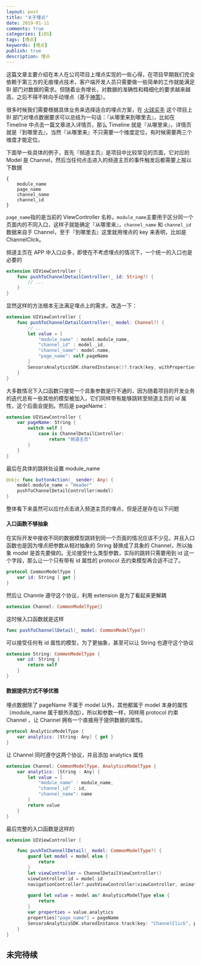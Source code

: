 ```yaml
---
layout: post
title: "关于埋点"
date: 2019-01-11
comments: true
categories: [iOS]
tags: [埋点]
keywords: [埋点]
publish: true
description: 埋点
---
```


这篇文章主要介绍在本人在公司项目上埋点实现的一些心得，在项目早期我们完全依赖于第三方的无痕埋点技术，客户端开发人员只需要做一些简单的工作就能满足 BI 部门对数据的需求。但随着业务增长，对数据的准确性和精细化的要求越来越高，之后不得不转向手动埋点（基于[神策](https://www.sensorsdata.cn)）。

很多时候我们需要根据具体业务来选择适合的埋点方案，在 [火球买手](https://itunes.apple.com/cn/app/%E7%81%AB%E7%90%83%E4%B9%B0%E6%89%8B-%E5%B8%AE%E4%BD%A0%E9%80%89%E5%A5%BD%E8%B4%A7/id1070842761?mt=8) 这个项目上 BI 部门对埋点数据要求可以总结为一句话：『从哪里来到哪里去』，比如在 Timeline 中点击一篇文章进入详情页，那么 Timeline 就是『从哪里来』，详情页就是『到哪里去』，当然『从哪里来』不只需要一个维度定位，有时候需要两三个维度才能定位。

下面举一些具体的例子，首先『频道主页』是项目中比较常见的页面，它对应的 Model 是 Channel，然后当任何点击进入的频道主页的事件触发后都需要上报以下数据

```
{
    module_name
    page_name
    channel_name
    channel_id
}
```

`page_name`指的是当前的 ViewController 名称，`module_name`主要用于区分同一个页面内的不同入口，这样子就能确定『从哪里来』，`channel_name` 和 `channel_id` 数据来自于 Channel，至于『到哪里去』这里就用埋点的 key 来表明，比如是 ChannelClick。

频道主页在 APP 中入口众多，即使在不考虑埋点的情况下，一个统一的入口也是必要的

```swift
extension UIViewController {
    func pushToChannelDetailController(_ id: String?) {
        // ...
    }
}
```

显然这样的方法根本无法满足埋点上的需求，改造一下：

```swift
extension UIViewController {
    func pushToChannelDetailController(_ model: Channel?) {
        // ...
        let value = [
            "module_name" : model.module_name,
            "channel_id" : model._id,
            "channel_name": model.name,
            "page_name": self.pageName
        ]
        SensorsAnalyticsSDK.sharedInstance()?.track(key, withProperties: value)
    }
}
```

大多数情况下入口函数只接受一个具象参数是行不通的，因为随着项目的开发业务的迭代总有一些其他的模型被加入，它们同样带有能够跳转至频道主页的 id 属性，这个后面会提到。然后是 pageName：

```swift
extension UIViewController {
    var pageName: String {
        switch self {
			case is ChannelDetailController:
            	return "频道主页"
        }
    }
}
```

最后在具体的跳转处设置 module_name 

```swift
@objc func buttonAction(_ sender: Any) {
    model.module_name = "Header"
    pushToChannelDetailController(model)
}
```

整体看下来虽然可以应付点击进入频道主页的埋点，但是还是存在以下问题

#### 入口函数不够抽象

在实际开发中接收不同的数据模型跳转到同一个页面的情况应该不少见，并且入口函数也是因为埋点把参数从相对抽象的 String 替换成了具象的 Channel，所以抽象 model 是首先要做的。无论接受什么类型参数，实际的跳转只需要用到 id 这一个字段，那么让一个只有带有 id 属性的 protocol 去约束模型再合适不过了。

```swift
protocol CommonModelType {
    var id: String { get }
}
```

然后让 Channle 遵守这个协议，利用 extension 是为了看起来更解耦

```swift
extension Channel: CommonModelType{}
```

这时候入口函数就是这样

```swift
func pushToChannellDetail(_ model: CommonModelType?)
```

可以接受任何有 id 属性的模型，为了更抽象，甚至可以让 String 也遵守这个协议

```swift
extension String: CommonModelType {
    var id: String {
        return self
    }
}
```



#### 数据提供方式不够优雅

埋点数据除了 pageName 不属于 model 以外，其他都属于 model 本身的属性（module_name 属于额外添加），所以和参数一样，同样用 protocol 约束 Channel ，让 Channel 拥有一个直接用于提供数据的属性。

```swift
protocol AnalyticsModelType {
    var analytics: [String: Any] { get }
}
```

让 Channel 同时遵守这两个协议，并且添加 analytics 属性

```swift
extension Channel: CommonModelType, AnalyticsModelType {
    var analytics: [String : Any] {
        let value = [
            "module_name" : module_name,
            "channel_id" : id,
            "channel_name": name
        ]
        return value
    }
}
```

最后完整的入口函数是这样的

```swift
extension UIViewController {

    func pushToChannellDetail(_ model: CommonModelType?) {
        guard let model = model else {
            return
        }
        let viewController = ChannelDetailViewController()
        viewController.id = model.id
        navigationController?.pushViewController(viewController, animated: true)
        
        guard let value = model as? AnalyticsModelType else {
            return
        }
        var properties = value.analytics
        properties["page_name"] = pageName
        SensorsAnalyticsSDK.sharedInstance.track(key: "ChannelClick", properties: properties)
    }
}
```



## 未完待续